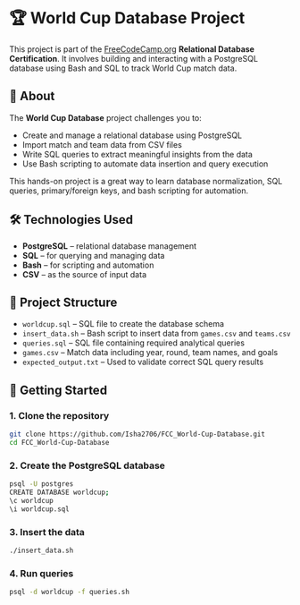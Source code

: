 # 🏆 World Cup Database Project

This project is part of the [FreeCodeCamp.org](https://www.freecodecamp.org/) **Relational Database Certification**. It involves building and interacting with a PostgreSQL database using Bash and SQL to track World Cup match data.

## 📖 About

The **World Cup Database** project challenges you to:

- Create and manage a relational database using PostgreSQL
- Import match and team data from CSV files
- Write SQL queries to extract meaningful insights from the data
- Use Bash scripting to automate data insertion and query execution

This hands-on project is a great way to learn database normalization, SQL queries, primary/foreign keys, and bash scripting for automation.

## 🛠 Technologies Used

- **PostgreSQL** – relational database management
- **SQL** – for querying and managing data
- **Bash** – for scripting and automation
- **CSV** – as the source of input data

## 📁 Project Structure

- `worldcup.sql` – SQL file to create the database schema
- `insert_data.sh` – Bash script to insert data from `games.csv` and `teams.csv`
- `queries.sql` – SQL file containing required analytical queries
- `games.csv` – Match data including year, round, team names, and goals
- `expected_output.txt` – Used to validate correct SQL query results

## 🚀 Getting Started

### 1. Clone the repository

```bash
git clone https://github.com/Isha2706/FCC_World-Cup-Database.git
cd FCC_World-Cup-Database
```

### 2. Create the PostgreSQL database

```bash
psql -U postgres
CREATE DATABASE worldcup;
\c worldcup
\i worldcup.sql
```

### 3. Insert the data

```bash
./insert_data.sh
```

### 4. Run queries

```bash
psql -d worldcup -f queries.sh
```
